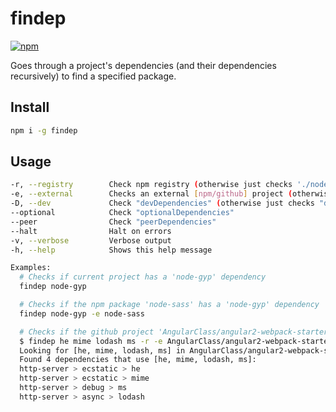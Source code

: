 # findep
[![npm](https://img.shields.io/npm/v/findep.svg)](https://www.npmjs.com/package/findep)

Goes through a project's dependencies (and their dependencies recursively) to find a specified package.

## Install

```sh
npm i -g findep
```

## Usage

```sh
-r, --registry        Check npm registry (otherwise just checks './node_modules' directory). Required with '-e'
-e, --external        Checks an external [npm/github] project (otherwise checks current './' directory). '-r' required
-D, --dev             Check "devDependencies" (otherwise just checks "dependencies")
--optional            Check "optionalDependencies"
--peer                Check "peerDependencies"
--halt                Halt on errors
-v, --verbose         Verbose output
-h, --help            Shows this help message

Examples:
  # Checks if current project has a 'node-gyp' dependency
  findep node-gyp

  # Checks if the npm package 'node-sass' has a 'node-gyp' dependency
  findep node-gyp -e node-sass

  # Checks if the github project 'AngularClass/angular2-webpack-starter' has these dependencies:
  $ findep he mime lodash ms -r -e AngularClass/angular2-webpack-starter
  Looking for [he, mime, lodash, ms] in AngularClass/angular2-webpack-starter...
  Found 4 dependencies that use [he, mime, lodash, ms]:
  http-server > ecstatic > he
  http-server > ecstatic > mime
  http-server > debug > ms
  http-server > async > lodash
```
